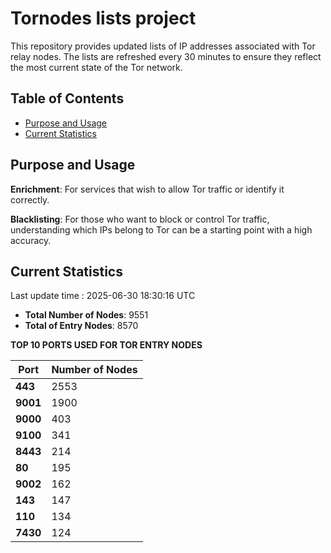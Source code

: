 # Tornodes lists project

This repository provides updated lists of IP addresses associated with Tor relay nodes. The lists are refreshed every 30 minutes to ensure they reflect the most current state of the Tor network.

## Table of Contents

- [Purpose and Usage](#purpose-and-usage)
- [Current Statistics](#current-statistics)


## Purpose and Usage

**Enrichment**: For services that wish to allow Tor traffic or identify it correctly.

**Blacklisting**: For those who want to block or control Tor traffic, understanding which IPs belong to Tor can be a starting point with a high accuracy.

## Current Statistics

Last update time : 2025-06-30 18:30:16 UTC

- **Total Number of Nodes**: 9551
- **Total of Entry Nodes**: 8570

**TOP 10 PORTS USED FOR TOR ENTRY NODES**

| **Port** | **Number of Nodes** |
|------|-----------------|
| **443**   | 2553  |
| **9001**   | 1900  |
| **9000**   | 403  |
| **9100**   | 341  |
| **8443**   | 214  |
| **80**   | 195  |
| **9002**   | 162  |
| **143**   | 147  |
| **110**   | 134  |
| **7430**   | 124  |

